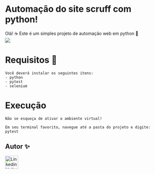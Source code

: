 # Automação do site scruff com python! 

Olá! ☕️
Este é um simples projeto de automação web em python 🎉 <br>
<img src="https://img.shields.io/badge/Python-14354C?style=for-the-badge&logo=python&logoColor=white" />
<br>


# Requisitos 📜
    Você deverá instalar os seguintes itens:
    - python
    - pytest
    - selenium


# Execução 
    Não se esqueça de ativar o ambiente virtual!

    Em seu terminal favorito, navegue até a pasta do projeto e digite:
    pytest


## Autor ✨
<body>
<a href="https://www.linkedin.com/in/castrohelio/"><img src="https://img.shields.io/badge/LinkedIn-0077B5?style=for-the-badge&logo=linkedin&logoColor=white"" alt="Linkedin Helio" style="width:42px;height:42px;"></a>
<br>
</body>



